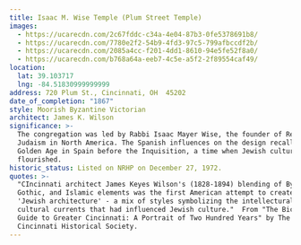 ```yaml
---
title: Isaac M. Wise Temple (Plum Street Temple)
images:
  - https://ucarecdn.com/2c67fddc-c34a-4e04-87b3-0fe5378691b8/
  - https://ucarecdn.com/7780e2f2-54b9-4fd3-97c5-799afbccdf2b/
  - https://ucarecdn.com/2085a4cc-f201-4dd1-8610-94e5fe52f8a0/
  - https://ucarecdn.com/b768a64a-eeb7-4c5e-a5f2-2f89554caf49/
location:
  lat: 39.103717
  lng: -84.51830999999999
address: 720 Plum St., Cincinnati, OH  45202
date_of_completion: "1867"
style: Moorish Byzantine Victorian
architect: James K. Wilson
significance: >-
  The congregation was led by Rabbi Isaac Mayer Wise, the founder of Reform
  Judaism in North America. The Spanish influences on the design recall the
  Golden Age in Spain before the Inquisition, a time when Jewish culture
  flourished.
historic_status: Listed on NRHP on December 27, 1972.
quotes: >-
  "CIncinnati architect James Keyes Wilson's (1828-1894) blending of Byzantine,
  Gothic, and Islamic elements was the first American attempt to create a
  'Jewish architecture' - a mix of styles symbolizing the intellectural and
  cultural currents that had influenced Jewish culture."  From "The Bicentennial
  Guide to Greater Cincinnati: A Portrait of Two Hundred Years" by The
  Cincinnati Historical Society.
---
```

